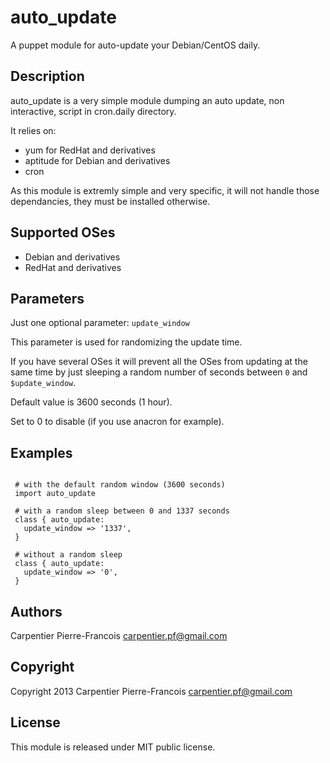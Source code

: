 auto_update
===========

A puppet module for auto-update your Debian/CentOS daily.

Description
-----------

auto_update is a very simple module dumping an auto update, non interactive, script in cron.daily directory.

It relies on:

* yum for RedHat and derivatives
* aptitude for Debian and derivatives
* cron

As this module is extremly simple and very specific, it will not handle those dependancies, they must be installed otherwise.

Supported OSes
--------------

* Debian and derivatives
* RedHat and derivatives

Parameters
----------

Just one optional parameter: `update_window`

  
This parameter is used for randomizing the update time.
 
If you have several OSes it will prevent all the OSes 
from updating at the same time by just sleeping a random number of
seconds between `0` and `$update_window`.

Default value is 3600 seconds (1 hour).

Set to 0 to disable (if you use anacron for example).

Examples
--------

```puppet

 # with the default random window (3600 seconds)
 import auto_update

 # with a random sleep between 0 and 1337 seconds
 class { auto_update:
   update_window => '1337',
 }
 
 # without a random sleep
 class { auto_update:
   update_window => '0',
 }
```

Authors
-------

Carpentier Pierre-Francois <carpentier.pf@gmail.com>

Copyright
---------

Copyright 2013 Carpentier Pierre-Francois <carpentier.pf@gmail.com>

License
-------

This module is released under MIT public license. 

